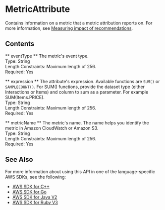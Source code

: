 # MetricAttribute<a name="API_MetricAttribute"></a>

Contains information on a metric that a metric attribution reports on\. For more information, see [Measuring impact of recommendations](https://docs.aws.amazon.com/personalize/latest/dg/measuring-recommendation-impact.html)\.

## Contents<a name="API_MetricAttribute_Contents"></a>

 ** eventType **   <a name="personalize-Type-MetricAttribute-eventType"></a>
The metric's event type\.  
Type: String  
Length Constraints: Maximum length of 256\.  
Required: Yes

 ** expression **   <a name="personalize-Type-MetricAttribute-expression"></a>
The attribute's expression\. Available functions are `SUM()` or `SAMPLECOUNT()`\. For SUM\(\) functions, provide the dataset type \(either Interactions or Items\) and column to sum as a parameter\. For example SUM\(Items\.PRICE\)\.  
Type: String  
Length Constraints: Maximum length of 256\.  
Required: Yes

 ** metricName **   <a name="personalize-Type-MetricAttribute-metricName"></a>
The metric's name\. The name helps you identify the metric in Amazon CloudWatch or Amazon S3\.  
Type: String  
Length Constraints: Maximum length of 256\.  
Required: Yes

## See Also<a name="API_MetricAttribute_SeeAlso"></a>

For more information about using this API in one of the language\-specific AWS SDKs, see the following:
+  [AWS SDK for C\+\+](https://docs.aws.amazon.com/goto/SdkForCpp/personalize-2018-05-22/MetricAttribute) 
+  [AWS SDK for Go](https://docs.aws.amazon.com/goto/SdkForGoV1/personalize-2018-05-22/MetricAttribute) 
+  [AWS SDK for Java V2](https://docs.aws.amazon.com/goto/SdkForJavaV2/personalize-2018-05-22/MetricAttribute) 
+  [AWS SDK for Ruby V3](https://docs.aws.amazon.com/goto/SdkForRubyV3/personalize-2018-05-22/MetricAttribute) 